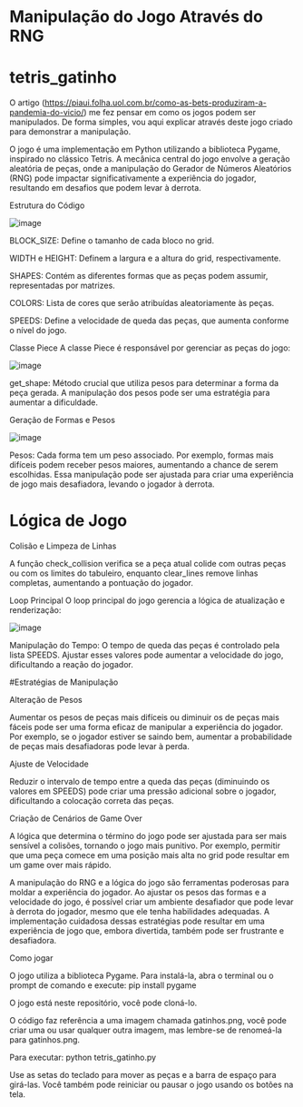 # Manipulação do Jogo Através do RNG
# tetris_gatinho

O artigo (https://piaui.folha.uol.com.br/como-as-bets-produziram-a-pandemia-do-vicio/) me fez pensar em como os jogos podem ser manipulados. De forma simples, vou aqui explicar através deste jogo criado para demonstrar a manipulação.

O jogo é uma implementação em Python utilizando a biblioteca Pygame, inspirado no clássico Tetris. A mecânica central do jogo envolve a geração aleatória de peças, onde a manipulação do Gerador de Números Aleatórios (RNG) pode impactar significativamente a experiência do jogador, resultando em desafios que podem levar à derrota.

Estrutura do Código

![image](https://github.com/user-attachments/assets/0f4c268a-7536-400f-bf75-48631477ee3c)


BLOCK_SIZE: Define o tamanho de cada bloco no grid.

WIDTH e HEIGHT: Definem a largura e a altura do grid, respectivamente.

SHAPES: Contém as diferentes formas que as peças podem assumir, representadas por matrizes.

COLORS: Lista de cores que serão atribuídas aleatoriamente às peças.

SPEEDS: Define a velocidade de queda das peças, que aumenta conforme o nível do jogo.

Classe Piece
A classe Piece é responsável por gerenciar as peças do jogo:

![image](https://github.com/user-attachments/assets/260d48bc-e88e-48d3-8ba6-c0cb33aa0ced)

get_shape: Método crucial que utiliza pesos para determinar a forma da peça gerada. A manipulação dos pesos pode ser uma estratégia para aumentar a dificuldade.

Geração de Formas e Pesos

![image](https://github.com/user-attachments/assets/7fb666ae-0ff6-498d-9d15-346bbb921652)


Pesos: Cada forma tem um peso associado. Por exemplo, formas mais difíceis podem receber pesos maiores, aumentando a chance de serem escolhidas. Essa manipulação pode ser ajustada para criar uma experiência de jogo mais desafiadora, levando o jogador à derrota.

# Lógica de Jogo

Colisão e Limpeza de Linhas

A função check_collision verifica se a peça atual colide com outras peças ou com os limites do tabuleiro, enquanto clear_lines remove linhas completas, aumentando a pontuação do jogador.

Loop Principal
O loop principal do jogo gerencia a lógica de atualização e renderização:

![image](https://github.com/user-attachments/assets/52d503dd-4476-478c-8d4e-6bdbb2604103)


Manipulação do Tempo: O tempo de queda das peças é controlado pela lista SPEEDS. Ajustar esses valores pode aumentar a velocidade do jogo, dificultando a reação do jogador.

#Estratégias de Manipulação

Alteração de Pesos

Aumentar os pesos de peças mais difíceis ou diminuir os de peças mais fáceis pode ser uma forma eficaz de manipular a experiência do jogador. Por exemplo, se o jogador estiver se saindo bem, aumentar a probabilidade de peças mais desafiadoras pode levar à perda.

Ajuste de Velocidade

Reduzir o intervalo de tempo entre a queda das peças (diminuindo os valores em SPEEDS) pode criar uma pressão adicional sobre o jogador, dificultando a colocação correta das peças.

Criação de Cenários de Game Over

A lógica que determina o término do jogo pode ser ajustada para ser mais sensível a colisões, tornando o jogo mais punitivo. Por exemplo, permitir que uma peça comece em uma posição mais alta no grid pode resultar em um game over mais rápido.

A manipulação do RNG e a lógica do jogo são ferramentas poderosas para moldar a experiência do jogador. Ao ajustar os pesos das formas e a velocidade do jogo, é possível criar um ambiente desafiador que pode levar à derrota do jogador, mesmo que ele tenha habilidades adequadas. A implementação cuidadosa dessas estratégias pode resultar em uma experiência de jogo que, embora divertida, também pode ser frustrante e desafiadora.

Como jogar

O jogo utiliza a biblioteca Pygame. Para instalá-la, abra o terminal ou o prompt de comando e execute: pip install pygame

O jogo está neste repositório, você pode cloná-lo.

O código faz referência a uma imagem chamada gatinhos.png, você pode criar uma ou usar qualquer outra imagem, mas lembre-se de renomeá-la para gatinhos.png.

Para executar: python tetris_gatinho.py

Use as setas do teclado para mover as peças e a barra de espaço para girá-las. Você também pode reiniciar ou pausar o jogo usando os botões na tela.




